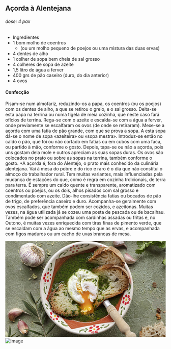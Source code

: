 ## Açorda à Alentejana
###### dose: 4 pax
- Ingredientes
- 1 bom molho de coentros
    - (ou um molho pequeno de poejos ou uma mistura das duas ervas)
- 4 dentes de alho
- 1 colher de sopa bem cheia de sal grosso
- 4 colheres de sopa de azeite
- 1,5 litro de água a ferver
- 400 grs de pão caseiro (duro, do dia anterior)
- 4 ovos

#### Confecção
Pisam-se num almofariz, reduzindo-os a papa, os coentros (ou os poejos) com os dentes de alho, a que se retirou o grelo, e o sal grosso. Deita-se esta papa na terrina ou numa tigela de meia cozinha, que neste caso fará ofícios de terrina. Rega-se com o azeite e escalda-se com a água a ferver, onde previamente se escalfaram os ovos (de onde se retiraram). Mexe-se a açorda com uma fatia de pão grande, com que se prova a sopa. A esta sopa dá-se o nome de sopa «azeiteira» ou «sopa mestra». Introduz-se então no caldo o pão, que foi ou não cortado em fatias ou em cubos com uma faca, ou partido à mão, conforme o gosto. Depois, tapa-se ou não a açorda, pois uns gostam dela mole e outros apreciam as suas sopas duras. Os ovos são colocados no prato ou sobre as sopas na terrina, também conforme o gosto. *A açorda é, fora do Alentejo, o prato mais conhecido da culinária alentejana. Vai à mesa do pobre e do rico e raro é o dia que não constitui o almoço do trabalhador rural. Tem muitas variantes, mais influenciadas pela mudança de estações do que, como é regra em cozinha trdicionais, de terra para terra. É sempre um caldo quente e transparente, aromatizado com coentros ou poejos, ou os dois, alhos pisados com sal grosso e condimentado com azeite. Dão-lhe consistência fatias ou bocados de pão de trigo, de preferência caseiro e duro. Acompanha-se geralmente com ovos escalfados, que também podem ser cozidos, e azeitonas. Muitas vezes, na água utilizada já se cozeu uma posta de pescada ou de bacalhau. Também pode ser acompanhada com sardinhas assadas ou fritas e, no Outono, é muitas vezes enriquecida com tiras finas de pimento verde, que se escaldam com a água ao mesmo tempo que as ervas, e acompanhada com figos maduros ou um cacho de uvas brancas de mesa.

![alt text](image-3.png)
![image](https://github.com/pedrofranzina/receitas/assets/167815959/8a311445-b978-47be-9a59-3183312be1e5)
